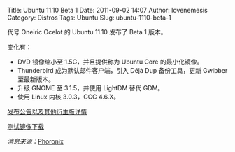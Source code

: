 Title: Ubuntu 11.10 Beta 1
Date: 2011-09-02 14:07
Author: lovenemesis
Category: Distros
Tags: Ubuntu
Slug: ubuntu-1110-beta-1

代号 Oneiric Ocelot 的 Ubuntu 11.10 发布了 Beta 1 版本。

变化有：

-   DVD 镜像缩小至 1.5G，并且提供称为 Ubuntu Core 的最小化镜像。
-   Thunderbird 成为默认邮件客户端，引入 Déjà Dup 备份工具，更新 Gwibber
    至最新版本。
-   升级 GNOME 至 3.1.5，并使用 LightDM 替代 GDM。
-   使用 Linux 内核 3.0.3，GCC 4.6.X。

[发布公告以及其他衍生版详情](https://lists.ubuntu.com/archives/ubuntu-announce/2011-September/000151.html)

[测试镜像下载](http://www.ubuntu.com/testing)

*消息来源：*[Phoronix](http://www.phoronix.com/scan.php?page=news_item&px=OTg2NA)
